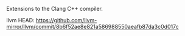 Extensions to the Clang C++ compiler.

llvm HEAD: https://github.com/llvm-mirror/llvm/commit/8b6f52ae8e821a586988550aeafb87da3c0d017c